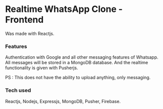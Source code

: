 # Realtime WhatsApp Clone - Frontend
Was made with Reactjs.

### Features 
Authentication with Google and all other messaging features of Whatsapp. All messages will be stored in a MongoDB database. And the realtime functionality is given with Pusherjs.

PS : This does not have the ability to upload anything, only messaging.

### Tech used
Reactjs, Nodejs, Expressjs, MongoDB, Pusher, Firebase.
